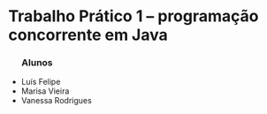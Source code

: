# Trabalho Prático 1 – programação concorrente em Java

<ul>
	<h3>Alunos	</h3>
	<li>Luís Felipe</li>
	<li>Marisa Vieira</li>
	<li>Vanessa Rodrigues</li>
	
</ul>
